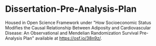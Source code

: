 # Dissertation-Pre-Analysis-Plan

Housed in Open Science Framework under "How Socioeconomic Status Modifies the Causal Relationship Between Adiposity and Cardiovascular Disease: An Observational and Mendelian Randomization Survival Pre-Analysis Plan" available at https://osf.io/38n9z/.
